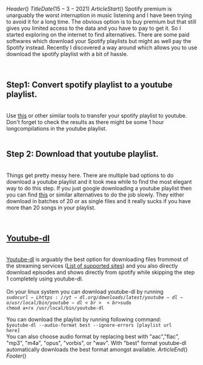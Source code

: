 $Header()$
$TitleDate(15-3-2021)$
$ArticleStart()$
Spotify premium is unarguably the worst interruption in music listening and I have been trying to avoid it for a long time. The obvious option is to buy premium but that still gives you limited access to the data and you have to pay to get it. So I started exploring on the internet to find alternatives. There are some paid softwares which download your Spotify playlists but might as well pay the Spotify instead. Recently I discovered a way around which allows you to use download the spotify playlist with a bit of hassle.<br>

<br><h2>Step1: Convert spotify playlist to a youtube playlist.</h2> <br>
Use <a href="https://www.spotlistr.com/wizard" target="_blank">this</a> or other similar tools to transfer your spotify playlist to youtube. Don't forget to check the results as there might be some 1 hour longcompilations in the youtube playlist.
<br> <br><h2>Step 2: Download that youtube playlist.</h2> <br>
Things get pretty messy here. There are multiple bad options to do download a youtube playlist and it took mea while to find the most elegant way to do this step. If you just google downloading a youtube playlist then you can find <a href="https://mp3juices.net/" target="_blank">this</a> or similar alternatives to do the job slowly. They either download in batches of 20 or as single files and it really sucks if you have more than 20 songs in your playlist. <br>

<br><h2><a href="https://youtube-dl.org/">Youtube-dl</a></h2><br>
<a href="https://youtube-dl.org/">Youtube-dl</a> is arguably the best option for downloading files frommost of the streaming services (<a href="https://github.com/ytdl-org/youtube-dl/blob/master/docs/supportedsites.md" target="_blank">List of supported sites</a>) and you also directly download episodes and shows directly from spotify while skipping the step 1 completely using youtube-dl.
<br><br> On your linux system you can download youtube-dl by running
<br>
<code>$sudo curl -L https://yt-dl.org/downloads/latest/youtube-dl -o /usr/local/bin/youtube-dl <br><br>$sudo chmod a+rx /usr/local/bin/youtube-dl
</code>
<br>

You can download the playlist by running following command:
<br>
<code>$youtube-dl --audio-format best --ignore-errors [playlist url here]
</code><br>
You can also choose audio format by replacing best with "aac","flac", "mp3", "m4a", "opus", "vorbis", or "wav". With "best" format youtube-dl automatically downloads the best format amongst available.
$ArticleEnd()$
$Footer()$
